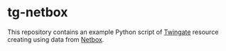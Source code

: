 # tg-netbox
This repository contains an example Python script of [Twingate](https://www.twingate.com/) resource creating using data from [Netbox](https://docs.netbox.dev/en/stable/).